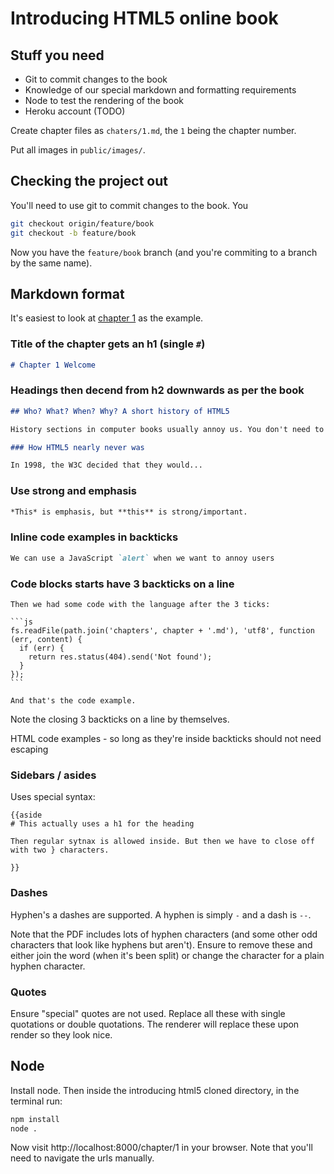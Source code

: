 # Introducing HTML5 online book

## Stuff you need

* Git to commit changes to the book
* Knowledge of our special markdown and formatting requirements
* Node to test the rendering of the book
* Heroku account (TODO)

Create chapter files as `chaters/1.md`, the `1` being the chapter number.

Put all images in `public/images/`.

## Checking the project out

You'll need to use git to commit changes to the book. You

```bash
git checkout origin/feature/book
git checkout -b feature/book
```

Now you have the `feature/book` branch (and you're commiting to a branch by the same name).

## Markdown format

It's easiest to look at [chapter 1](https://raw.github.com/remy/introducinghtml5/feature/book/chapters/1.md) as the example.

### Title of the chapter gets an h1 (single `#`)

```markdown
# Chapter 1 Welcome
```

### Headings then decend from h2 downwards as per the book

```markdown
## Who? What? When? Why? A short history of HTML5

History sections in computer books usually annoy us. You don't need to know about ARPANET or the history of HTTP to understand how to write a new language.

### How HTML5 nearly never was

In 1998, the W3C decided that they would...
```

### Use strong and emphasis

```markdown
*This* is emphasis, but **this** is strong/important.
```

### Inline code examples in backticks

```markdown
We can use a JavaScript `alert` when we want to annoy users
```

### Code blocks starts have 3 backticks on a line


    Then we had some code with the language after the 3 ticks:

    ```js
    fs.readFile(path.join('chapters', chapter + '.md'), 'utf8', function (err, content) {
      if (err) {
        return res.status(404).send('Not found');
      }
    });
    ```

    And that's the code example.

Note the closing 3 backticks on a line by themselves.

HTML code examples - so long as they're inside backticks should not need escaping

### Sidebars / asides

Uses special syntax:

```
{{aside
# This actually uses a h1 for the heading

Then regular sytnax is allowed inside. But then we have to close off with two } characters.

}}
```

### Dashes

Hyphen's a dashes are supported. A hyphen is simply `-` and a dash is `--`.

Note that the PDF includes lots of hyphen characters (and some other odd characters that look like hyphens but aren't). Ensure to remove these and either join the word (when it's been split) or change the character for a plain hyphen character.

### Quotes

Ensure "special" quotes are not used. Replace all these with single quotations or double quotations. The renderer will replace these upon render so they look nice.

## Node

Install node. Then inside the introducing html5 cloned directory, in the terminal run:

```bash
npm install
node .
```

Now visit http://localhost:8000/chapter/1 in your browser. Note that you'll need to navigate the urls manually.


